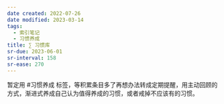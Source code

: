 ```yaml
---
date created: 2022-07-26
date modified: 2023-03-14
tags:
  - 索引笔记
  - 习惯养成
title: ∑ 习惯库
sr-due: 2023-06-01
sr-interval: 158
sr-ease: 270
---
```


暂定用 #习惯养成 标签，等积累条目多了再想办法转成定期提醒，用主动回顾的方式，渐进式养成自己认为值得养成的习惯，或者戒掉不应该有的习惯。
